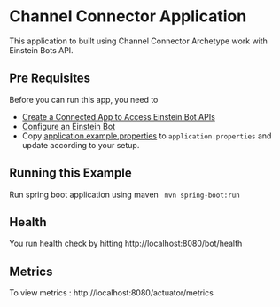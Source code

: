 # Channel Connector Application

This application to built using Channel Connector Archetype work with Einstein Bots API.

## Pre Requisites

Before you can run this app, you need to 

* [Create a Connected App to Access Einstein Bot APIs](https://developer.salesforce.com/docs/service/einstein-bot-api/guide/prerequisites.html#step-1:-create-a-connected-app)
* [Configure an Einstein Bot](https://developer.salesforce.com/docs/service/einstein-bot-api/guide/prerequisites.html#step-2:-configure-an-einstein-bot)
* Copy [application.example.properties](src/main/resources/application.example.properties) to `application.properties` and update according to your setup. 

## Running this Example

Run spring boot application using maven ` mvn spring-boot:run`

## Health
You run health check by hitting http://localhost:8080/bot/health

## Metrics

To view metrics : http://localhost:8080/actuator/metrics
